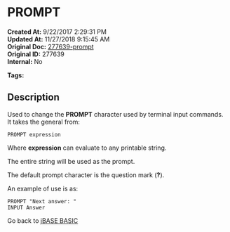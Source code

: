 # PROMPT

**Created At:** 9/22/2017 2:29:31 PM  
**Updated At:** 11/27/2018 9:15:45 AM  
**Original Doc:** [277639-prompt](https://docs.jbase.com/36868-jbase-basic/277639-prompt)  
**Original ID:** 277639  
**Internal:** No  

**Tags:**
<badge text='terminal input' vertical='middle' />

## Description

Used to change the **PROMPT** character used by terminal input commands. It takes the general from:

```
PROMPT expression
```

Where **expression** can evaluate to any printable string.

The entire string will be used as the prompt.

The default prompt character is the question mark (**?**).

An example of use is as:

```
PROMPT "Next answer: "
INPUT Answer
```

Go back to [jBASE BASIC](./../README.md)
